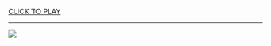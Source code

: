 
<a href="https://premium76.site?title=plane_simulator_games_unblocked&ref=13M">CLICK TO PLAY</a></h3>
<hr>

<a href="https://premium76.site?title=plane_simulator_games_unblocked&ref=13M"><img src="https://clearcache.store/games.png"></a>


